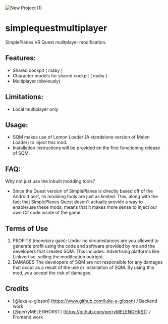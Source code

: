 ![New Project (1)](https://github.com/perryMELENOHRST/simplequestmultiplayer/assets/84308737/c87d7187-186e-498a-9180-cb8f849d3c1f)


# simplequestmultiplayer
SimplePlanes VR Quest mulitplayer modification.

## Features:
- Shared cockpit ( maby ) 
- Character models for shared cockpit ( maby ) 
- Multiplayer (obviously)

## Limitations:
- Local multiplayer only

## Usage:
- SQM makes use of Lemon Loader (A standalone version of Melon Loader) to inject this mod. 
- Installation instructions will be provided on the first functioning release of SQM.

## FAQ:
Why not just use the inbuilt modding tools?
- Since the Quest version of SimplePlanes is directly based off of the Android port, its modding tools are just as limited. This, along with the fact that SimplePlanes Quest dosen't actually provide a way to enable/use these mods, means that it makes more sense to inject our own C# code inside of the game.

## Terms of Use
1. PROFITS (monetary gain):
Under no circumstances are you allowed to generate profit using the code and software provided by me and the developers that created SQM. This includes: Advertising platforms like Linkvertise, selling the modifcation outright.
2. DAMAGES
The developers of SQM are not responsible for any damages that occur as a result of the use or installation of SQM. By using this mod, you accept the risk of damages.

## Credits
- [@luke-e-gibson] (https://www.github.com/luke-e-gibson) / Backend work
- [@perryMELENHORST] (https://github.com/perryMELENOHRST) / Frontend work
